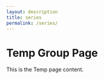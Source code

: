 ```yaml
---
layout: description
title: series
permalink: /series/
---
```


<h1>Temp Group Page</h1>
<p>This is the Temp page content.</p>